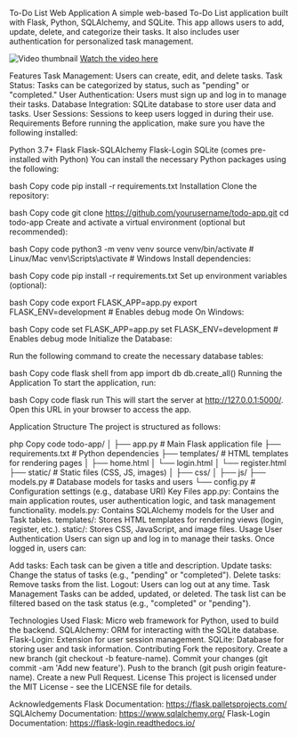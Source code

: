 To-Do List Web Application
A simple web-based To-Do List application built with Flask, Python, SQLAlchemy, and SQLite. This app allows users to add, update, delete, and categorize their tasks. It also includes user authentication for personalized task management.

![Video thumbnail](https://img.youtube.com/vi/Vd9WAjeBd5c/0.jpg)
[Watch the video here](https://youtu.be/Vd9WAjeBd5c)


Features
Task Management: Users can create, edit, and delete tasks.
Task Status: Tasks can be categorized by status, such as "pending" or "completed."
User Authentication: Users must sign up and log in to manage their tasks.
Database Integration: SQLite database to store user data and tasks.
User Sessions: Sessions to keep users logged in during their use.
Requirements
Before running the application, make sure you have the following installed:

Python 3.7+
Flask
Flask-SQLAlchemy
Flask-Login
SQLite (comes pre-installed with Python)
You can install the necessary Python packages using the following:

bash
Copy code
pip install -r requirements.txt
Installation
Clone the repository:

bash
Copy code
git clone https://github.com/yourusername/todo-app.git
cd todo-app
Create and activate a virtual environment (optional but recommended):

bash
Copy code
python3 -m venv venv
source venv/bin/activate  # Linux/Mac
venv\Scripts\activate     # Windows
Install dependencies:

bash
Copy code
pip install -r requirements.txt
Set up environment variables (optional):

bash
Copy code
export FLASK_APP=app.py
export FLASK_ENV=development  # Enables debug mode
On Windows:

bash
Copy code
set FLASK_APP=app.py
set FLASK_ENV=development  # Enables debug mode
Initialize the Database:

Run the following command to create the necessary database tables:

bash
Copy code
flask shell
from app import db
db.create_all()
Running the Application
To start the application, run:

bash
Copy code
flask run
This will start the server at http://127.0.0.1:5000/. Open this URL in your browser to access the app.

Application Structure
The project is structured as follows:

php
Copy code
todo-app/
│
├── app.py                  # Main Flask application file
├── requirements.txt        # Python dependencies
├── templates/              # HTML templates for rendering pages
│   ├── home.html
│   └── login.html
│   └── register.html
├── static/                 # Static files (CSS, JS, images)
│   ├── css/
│   ├── js/
├── models.py               # Database models for tasks and users
└── config.py               # Configuration settings (e.g., database URI)
Key Files
app.py: Contains the main application routes, user authentication logic, and task management functionality.
models.py: Contains SQLAlchemy models for the User and Task tables.
templates/: Stores HTML templates for rendering views (login, register, etc.).
static/: Stores CSS, JavaScript, and image files.
Usage
User Authentication
Users can sign up and log in to manage their tasks. Once logged in, users can:

Add tasks: Each task can be given a title and description.
Update tasks: Change the status of tasks (e.g., "pending" or "completed").
Delete tasks: Remove tasks from the list.
Logout: Users can log out at any time.
Task Management
Tasks can be added, updated, or deleted. The task list can be filtered based on the task status (e.g., "completed" or "pending").

Technologies Used
Flask: Micro web framework for Python, used to build the backend.
SQLAlchemy: ORM for interacting with the SQLite database.
Flask-Login: Extension for user session management.
SQLite: Database for storing user and task information.
Contributing
Fork the repository.
Create a new branch (git checkout -b feature-name).
Commit your changes (git commit -am 'Add new feature').
Push to the branch (git push origin feature-name).
Create a new Pull Request.
License
This project is licensed under the MIT License - see the LICENSE file for details.

Acknowledgements
Flask Documentation: https://flask.palletsprojects.com/
SQLAlchemy Documentation: https://www.sqlalchemy.org/
Flask-Login Documentation: https://flask-login.readthedocs.io/

